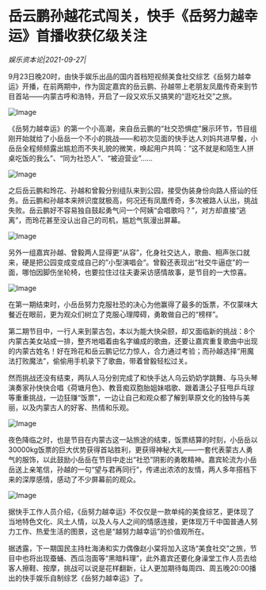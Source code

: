 # 岳云鹏孙越花式闯关，快手《岳努力越幸运》首播收获亿级关注

*娱乐资本论|2021-09-27|*

9月23日晚20时，由快手娱乐出品的国内首档短视频美食社交综艺《岳努力越幸运》开播，在前两期中，作为固定嘉宾的岳云鹏、孙越带上老朋友凤凰传奇来到节目首站——内蒙古呼和浩特，开启了一段又欢乐又搞笑的“逛吃社交”之旅。

![Image](http://static.ylzbl.com/uploads/ueditor/php/upload/image/20210927/1632730810592498.png)

《岳努力越幸运》的第一个小高潮，来自岳云鹏的“社交恐惧症”展示环节，节目组刚开始就给了小岳岳一个不小的挑战——和初次见面的快手达人刘妈共进早餐，小岳岳全程频频露出尴尬而不失礼貌的微笑，唤起用户共鸣：“这不就是和陌生人拼桌吃饭的我么”、“同为社恐人”、“被迫营业”……

![Image](http://static.ylzbl.com/uploads/ueditor/php/upload/image/20210927/1632730818951287.png)

之后岳云鹏和玲花、孙越和曾毅分别组队来到公园，接受伪装身份向路人搭讪的任务。岳云鹏和孙越本来辨识度就极高，何况还有凤凰传奇，多次被路人认出，挑战失败。岳云鹏好不容易独自鼓起勇气问一个阿姨“会唱歌吗？”，对方却直接“逃离”，而玲花甚至没认出自己的司机，尴尬气氛漫出屏幕。

![Image](http://static.ylzbl.com/uploads/ueditor/php/upload/image/20210927/1632730826460774.png)

另外一组嘉宾孙越、曾毅两人显得更“从容”，化身社交达人，歌曲、相声张口就来，硬是把公园变成变成自己的”小型演唱会“。曾毅还表现出“社交牛逼症”的一面，哪怕因脚伤坐轮椅，也要拉住过往夫妻采访感情故事，是节目的一大惊喜。

![Image](http://static.ylzbl.com/uploads/ueditor/php/upload/image/20210927/1632730833393000.png)

在第一期结束时，小岳岳努力克服社恐的决心为他赢得了最多的饭票，不仅蒙味大餐近在眼前，更为观众们树立了克服心理障碍，勇敢做自己的“榜样”。

第二期节目中，一行人来到蒙古包，本以为能大快朵颐，却又面临新的挑战：8个内蒙古美女站成一排，整齐地唱着由名字编成的歌曲，还要让嘉宾重复歌曲中出现的内蒙古姓名！好在玲花和岳云鹏记忆力惊人，合力通过考验；而孙越选择“用魔法打败魔法”，偷偷用手机录下了歌曲，带着曾毅轻松过关。

然而挑战还没有结束，两队人马分别完成了和快手达人乌云奶奶学跳舞、与马头琴演奏家孙快快合唱《荷塘月色》、教音痴双胞胎姐妹唱歌、跟着潇公子狂甩乒乓球等重重挑战，一边狂赚“饭票”，一边让自己和观众都了解到草原文化的独特与美丽，以及内蒙古人的好客、热情和乐观。

![Image](http://static.ylzbl.com/uploads/ueditor/php/upload/image/20210927/1632730840757148.png)

夜色降临之时，也是节目在内蒙古这一站旅途的结束，饭票结算的时刻，小岳岳以30000kg饭票的巨大优势获得首站胜利，更获得神秘大礼——一套代表蒙古人勇气的服饰，以此鼓励小岳岳在节目中走出“社恐”阴影的勇敢精神。嘉宾轮流为小岳岳送上亲笔信，孙越的一句“望与君再同行”，传递出浓浓的友情，两人多年搭档下来的深厚感情，感动了不少屏幕前的观众。

![Image](http://static.ylzbl.com/uploads/ueditor/php/upload/image/20210927/1632730909345230.png)

据快手工作人员介绍，《岳努力越幸运》不仅仅是一款单纯的美食综艺，更体现了当地特色文化、风土人情，以及人与人之间的情感连接，更体现万千中国普通人努力工作、热爱生活的图景，这也是“越努力越幸运”的价值观所在。

据透露，下一期国民主持杜海涛和实力偶像赵小棠将加入这场“美食社交”之旅，节目中也将出现蚕蛹、西瓜泡面等“黑暗料理”，此外嘉宾还要化身澡堂工作人员去给客人擦鞋、按摩，挑战可以说是花样翻新，让人更加期待每周四、周五晚20:00播出的快手娱乐自制综艺《岳努力越幸运》了。

